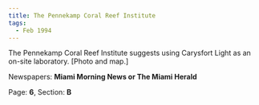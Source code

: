```yaml
---  
title: The Pennekamp Coral Reef Institute  
tags:  
  - Feb 1994  
---  
```

  
The Pennekamp Coral Reef Institute suggests using Carysfort Light as an on-site laboratory. [Photo and map.]  
  
Newspapers: **Miami Morning News or The Miami Herald**  
  
Page: **6**, Section: **B** 

